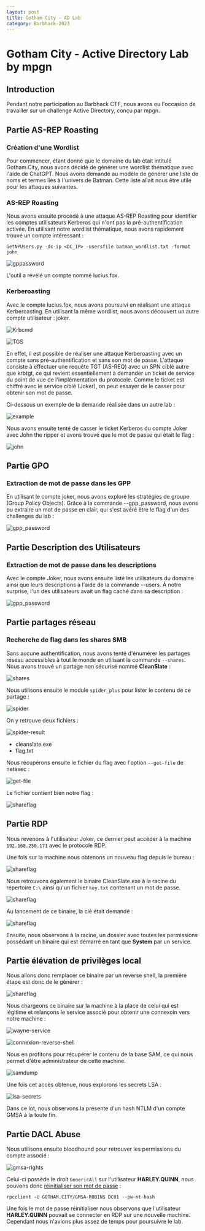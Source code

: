 ```yaml
---
layout: post
title: Gotham City - AD Lab
category: Barbhack-2023
---
```



# Gotham City - Active Directory Lab by mpgn

## Introduction

Pendant notre participation au Barbhack CTF, nous avons eu l'occasion de travailler sur un challenge Active Directory, conçu par mpgn.

## Partie AS-REP Roasting

### Création d'une Wordlist

Pour commencer, étant donné que le domaine du lab était intitulé Gotham.City, nous avons décidé de générer une wordlist thématique avec l'aide de ChatGPT. Nous avons demandé au modèle de générer une liste de noms et termes liés à l'univers de Batman. Cette liste allait nous être utile pour les attaques suivantes.

### AS-REP Roasting

Nous avons ensuite procédé à une attaque AS-REP Roasting pour identifier les comptes utilisateurs Kerberos qui n'ont pas la pré-authentification activée. En utilisant notre wordlist thématique, nous avons rapidement trouvé un compte intéressant :

`GetNPUsers.py -dc-ip <DC_IP> -usersfile batman_wordlist.txt -format john`

![gppassword](/assets/img/barbhack2024/ad/asrep.png)

L'outil a révélé un compte nommé lucius.fox.

### Kerberoasting

Avec le compte lucius.fox, nous avons poursuivi en réalisant une attaque Kerberoasting. En utilisant la même wordlist, nous avons découvert un autre compte utilisateur : joker.

![Krbcmd](/assets/img/barbhack2024/ad/krbcmd.png)

![TGS](/assets/img/barbhack2024/ad/TGS.png)

En effet, il est possible de réaliser une attaque Kerberoasting avec un compte sans pré-authentification et sans son mot de passe. L'attaque consiste à effectuer une requête TGT (AS-REQ) avec un SPN ciblé autre que krbtgt, ce qui revient essentiellement à demander un ticket de service du point de vue de l'implémentation du protocole. Comme le ticket est chiffré avec le service ciblé (Joker), on peut essayer de le casser pour obtenir son mot de passe.

Ci-dessous un exemple de la demande réalisée dans un autre lab :

![example](/assets/img/barbhack2024/ad/example.png)

Nous avons ensuite tenté de casser le ticket Kerberos du compte Joker avec John the ripper et avons trouvé que le mot de passe qui était le flag :

![john](/assets/img/barbhack2024/ad/john.png)

## Partie GPO

### Extraction de mot de passe dans les GPP

En utilisant le compte joker, nous avons exploré les stratégies de groupe (Group Policy Objects). Grâce à la commande --gpp_password, nous avons pu extraire un mot de passe en clair, qui s'est avéré être le flag d'un des challenges du lab :

![gpp_password](/assets/img/barbhack2024/ad/gpp_password.png)

## Partie Description des Utilisateurs

### Extraction de mot de passe dans les descriptions

Avec le compte Joker, nous avons ensuite listé les utilisateurs du domaine ainsi que leurs descriptions à l'aide de la commande --users. À notre surprise, l'un des utilisateurs avait un flag caché dans sa description :

![gpp_password](/assets/img/barbhack2024/ad/desc.png)

## Partie partages réseau

### Recherche de flag dans les shares SMB

Sans aucune authentification, nous avons tenté d'énumérer les partages réseau accessibles à tout le monde en utilisant la commande `--shares`. Nous avons trouvé un partage non sécurisé nommé **CleanSlate** :

![shares](/assets/img/barbhack2024/ad/share.png)

Nous utilisons ensuite le module `spider_plus` pour lister le contenu de ce partage :

![spider](/assets/img/barbhack2024/ad/spider-plus.webp)

On y retrouve deux fichiers :

![spider-result](/assets/img/barbhack2024/ad/spider-result.webp)

- cleanslate.exe
- flag.txt

Nous récupérons ensuite le fichier du flag avec l'option `--get-file` de netexec :

![get-file](/assets/img/barbhack2024/ad/get-file.webp)

Le fichier contient bien notre flag :

![shareflag](/assets/img/barbhack2024/ad/share-flag.webp)

## Partie RDP

Nous revenons à l'utilisateur Joker, ce dernier peut accéder à la machine `192.168.250.171` avec le protocole RDP.

Une fois sur la machine nous obtenons un nouveau flag depuis le bureau :

![shareflag](/assets/img/barbhack2024/ad/rdp-flag.webp)

Nous retrouvons également le binaire CleanSlate.exe à la racine du répertoire `C:\` ainsi qu'un fichier `key.txt` contenant un mot de passe.

![shareflag](/assets/img/barbhack2024/ad/cleanslate.webp)

Au lancement de ce binaire, la clé était demandé :

![shareflag](/assets/img/barbhack2024/ad/cleanslate-exec.webp)

Ensuite, nous observons à la racine, un dossier avec toutes les permissions possédant un binaire qui est démarré en tant que **System** par un service.

## Partie élévation de privilèges local

Nous allons donc remplacer ce binaire par un reverse shell, la première étape est donc de le générer :

![shareflag](/assets/img/barbhack2024/ad/reverse-gen.webp)

Nous chargeons ce binaire sur la machine à la place de celui qui est légitime et relançons le service associé pour obtenir une connexoin vers notre machine :

![wayne-service](/assets/img/barbhack2024/ad/wayne-service.webp)

![connexion-reverse-shell](/assets/img/barbhack2024/ad/reverse-connexion.webp)

Nous en profitons pour récupérer le contenu de la base SAM, ce qui nous permet d'être administrateur de cette machine.

![samdump](/assets/img/barbhack2024/ad/samdump.webp)

Une fois cet accès obtenue, nous explorons les secrets LSA :

![lsa-secrets](/assets/img/barbhack2024/ad/lsa-secrets.webp)

Dans ce lot, nous observons la présente d'un hash NTLM d'un compte GMSA à la toute fin.

## Partie DACL Abuse

Nous utilisons ensuite bloodhound pour retrouver les permissions du compte associé :

![gmsa-rights](/assets/img/barbhack2024/ad/gmsa-rights.webp)

Celui-ci possède le droit `GenericAll` sur l'utilisateur **HARLEY.QUINN**, nous pouvons donc [réinitialiser son mot de passe](https://www.thehacker.recipes/ad/movement/dacl/forcechangepassword) :

```
rpcclient -U GOTHAM.CITY/GMSA-ROBIN$ DC01 --pw-nt-hash
```

Une fois le mot de passe réinitialiser nous observons que l'utilisateur **HARLEY.QUINN** pouvait se connecter en RDP sur une nouvelle machine. Cependant nous n'avions plus assez de temps pour poursuivre le lab.

